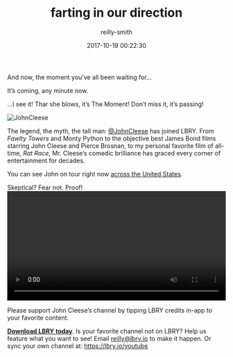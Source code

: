 ﻿---
author: reilly-smith
title: 'farting in our direction'
date: '2017-10-19 00:22:30'
cover: 'cleese-banner.jpg'
---
And now, the moment you’ve all been waiting for...

It’s coming, any minute now.

...I see it! Thar she blows, it’s The Moment! Don’t miss it, it’s passing!

![JohnCleese](/img/news/cleese-inline.jpg)

The legend, the myth, the tall man: [@JohnCleese](https://open.lbry.io/%40JohnCleese) has joined LBRY. From *Fawlty Towers* and Monty Python to the objective best James Bond films starring John Cleese and Pierce Brosnan, to my personal favorite film of all-time, *Rat Race*, Mr. Cleese’s comedic brilliance has graced every corner of entertainment for decades.

You can see John on tour right now [across the United States](http://www.montypython.com/news_jchg2017/422).

Skeptical? Fear not. Proof!
<video width="100%" controls src="https://spee.ch/86131eb2e741d127b5484a8b4e47a566a9e025ad/jc-c3NF349aEHM.mp4"/></video>

Please support John Cleese’s channel by tipping LBRY credits in-app to your favorite content.

**[Download LBRY today](https://lbry.io/get)**. Is your favorite channel not on LBRY? Help us feature what you want to see! Email reilly@lbry.io to make it happen. Or sync your own channel at: https://lbry.io/youtube
